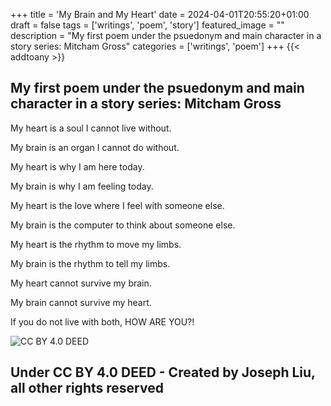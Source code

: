 +++
title = 'My Brain and My Heart'
date = 2024-04-01T20:55:20+01:00
draft = false
tags = ['writings', 'poem', 'story']
featured_image = ""
description = "My first poem under the psuedonym and main character in a story series: Mitcham Gross"
categories = ['writings', 'poem']
+++
{{< addtoany >}} 

## My first poem under the psuedonym and main character in a story series: Mitcham Gross

My heart is a soul I cannot live without.

My brain is an organ I cannot do without.

My heart is why I am here today.

My brain is why I am feeling today.

My heart is the love where  I feel with someone else.

My brain is the computer to think about someone else.

My heart is the rhythm to move my limbs.

My brain is the rhythm to tell my limbs.

My heart cannot survive my brain.

My brain cannot survive my heart.

If you do not live with both, HOW ARE YOU?!

![CC BY 4.0 DEED](https://upload.wikimedia.org/wikipedia/commons/e/e1/CC_BY_icon.svg)
## Under CC BY 4.0 DEED - Created by Joseph Liu, all other rights reserved
